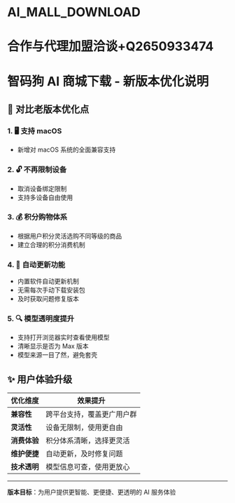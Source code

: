 # AI_MALL_DOWNLOAD
# 合作与代理加盟洽谈+Q2650933474
# 智码狗 AI 商城下载 - 新版本优化说明

## 🎯 对比老版本优化点

### 1. 🖥️ 支持 macOS
- 新增对 macOS 系统的全面兼容支持

### 2. 🔓 不再限制设备
- 取消设备绑定限制
- 支持多设备自由使用

### 3. 💰 积分购物体系
- 根据用户积分灵活选购不同等级的商品
- 建立合理的积分消费机制

### 4. 🔄 自动更新功能
- 内置软件自动更新机制
- 无需每次手动下载安装包
- 及时获取问题修复版本

### 5. 🔍 模型透明度提升
- 支持打开浏览器实时查看使用模型
- 清晰显示是否为 Max 版本
- 模型来源一目了然，避免套壳

## ✨ 用户体验升级

| 优化维度 | 效果提升 |
|---------|---------|
| **兼容性** | 跨平台支持，覆盖更广用户群 |
| **灵活性** | 设备无限制，使用更自由 |
| **消费体验** | 积分体系清晰，选择更灵活 |
| **维护便捷** | 自动更新，及时修复问题 |
| **技术透明** | 模型信息可查，使用更放心 |

---

**版本目标**：为用户提供更智能、更便捷、更透明的 AI 服务体验
